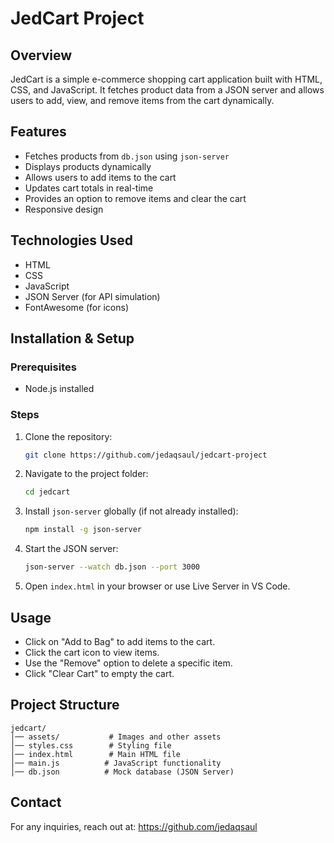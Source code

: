 # JedCart Project

## Overview

JedCart is a simple e-commerce shopping cart application built with HTML, CSS, and JavaScript. It fetches product data from a JSON server and allows users to add, view, and remove items from the cart dynamically.

## Features

- Fetches products from `db.json` using `json-server`
- Displays products dynamically
- Allows users to add items to the cart
- Updates cart totals in real-time
- Provides an option to remove items and clear the cart
- Responsive design

## Technologies Used

- HTML
- CSS
- JavaScript
- JSON Server (for API simulation)
- FontAwesome (for icons)

## Installation & Setup

### Prerequisites

- Node.js installed

### Steps

1. Clone the repository:
   ```sh
   git clone https://github.com/jedaqsaul/jedcart-project
   ```
2. Navigate to the project folder:
   ```sh
   cd jedcart
   ```
3. Install `json-server` globally (if not already installed):
   ```sh
   npm install -g json-server
   ```
4. Start the JSON server:
   ```sh
   json-server --watch db.json --port 3000
   ```
5. Open `index.html` in your browser or use Live Server in VS Code.

## Usage

- Click on "Add to Bag" to add items to the cart.
- Click the cart icon to view items.
- Use the "Remove" option to delete a specific item.
- Click "Clear Cart" to empty the cart.

## Project Structure

```
jedcart/
│── assets/           # Images and other assets
│── styles.css        # Styling file
│── index.html        # Main HTML file
│── main.js          # JavaScript functionality
│── db.json          # Mock database (JSON Server)
```

## Contact

For any inquiries, reach out at: https://github.com/jedaqsaul
